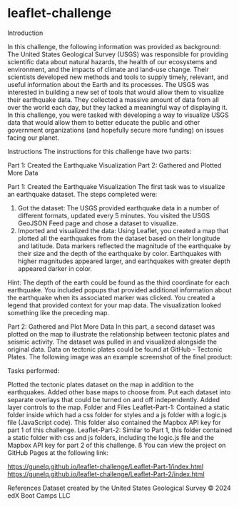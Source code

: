# leaflet-challenge
Introduction




In this challenge, the following information was provided as background: The United States Geological Survey (USGS) was responsible for providing scientific data about natural hazards, the health of our ecosystems and environment, and the impacts of climate and land-use change. Their scientists developed new methods and tools to supply timely, relevant, and useful information about the Earth and its processes. The USGS was interested in building a new set of tools that would allow them to visualize their earthquake data. They collected a massive amount of data from all over the world each day, but they lacked a meaningful way of displaying it. In this challenge, you were tasked with developing a way to visualize USGS data that would allow them to better educate the public and other government organizations (and hopefully secure more funding) on issues facing our planet.

Instructions
The instructions for this challenge  have two parts:

Part 1: Created the Earthquake Visualization
Part 2: Gathered and Plotted More Data




Part 1: Created the Earthquake Visualization
The first task was to visualize an earthquake dataset. The steps completed were:

1. Got the dataset:
The USGS provided earthquake data in a number of different formats, updated every 5 minutes. You visited the USGS GeoJSON Feed page and chose a dataset to visualize. 
2. Imported and visualized the data:
Using Leaflet, you created a map that plotted all the earthquakes from the dataset based on their longitude and latitude.
Data markers reflected the magnitude of the earthquake by their size and the depth of the earthquake by color. Earthquakes with higher magnitudes appeared larger, and earthquakes with greater depth appeared darker in color.

Hint: The depth of the earth could be found as the third coordinate for each earthquake.
You included popups that provided additional information about the earthquake when its associated marker was clicked.
You created a legend that provided context for your map data.
The visualization looked something like the preceding map.



Part 2: Gathered and Plot More Data
In this part, a second dataset was plotted on the map to illustrate the relationship between tectonic plates and seismic activity. The dataset was pulled in and visualized alongside the original data. Data on tectonic plates could be found at GitHub - Tectonic Plates. The following image was an example screenshot of the final product:


Tasks performed:

Plotted the tectonic plates dataset on the map in addition to the earthquakes.
Added other base maps to choose from.
Put each dataset into separate overlays that could be turned on and off independently.
Added layer controls to the map.
Folder and Files
Leaflet-Part-1: Contained a static folder inside which had a css folder for styles and a js folder with a logic.js file (JavaScript code). This folder also contained the Mapbox API key for part 1 of this challenge.
Leaflet-Part-2: Similar to Part 1, this folder contained a static folder with css and js folders, including the logic.js file and the Mapbox API key for part 2 of this challenge.
ß
You can view the project on GitHub Pages at the following link:


https://gunelq.github.io/leaflet-challenge/Leaflet-Part-1/index.html
https://gunelq.github.io/leaflet-challenge/Leaflet-Part-2/index.html


References
Dataset created by the United States Geological Survey
© 2024 edX Boot Camps LLC
